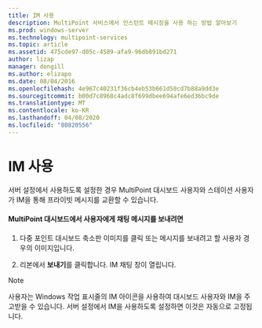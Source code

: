 ```yaml
---
title: IM 사용
description: MultiPoint 서비스에서 인스턴트 메시징을 사용 하는 방법 알아보기
ms.prod: windows-server
ms.technology: multipoint-services
ms.topic: article
ms.assetid: 475cde97-d05c-4589-afa9-96db891bd271
author: lizap
manager: dongill
ms.author: elizapo
ms.date: 08/04/2016
ms.openlocfilehash: 4e967c40231f36cb4eb53b661d50cd7b88a9dd3e
ms.sourcegitcommit: b00d7c8968c4adc8f699dbee694afe6ed36bc9de
ms.translationtype: MT
ms.contentlocale: ko-KR
ms.lasthandoff: 04/08/2020
ms.locfileid: "80820556"
---
```

# <a name="use-im"></a>IM 사용
서버 설정에서 사용하도록 설정한 경우 MultiPoint 대시보드 사용자와 스테이션 사용자가 IM을 통해 프라이빗 메시지를 교환할 수 있습니다.
  
#### <a name="to-send-a-chat-message-from-the-multipoint-dashboard-to-a-user"></a>MultiPoint 대시보드에서 사용자에게 채팅 메시지를 보내려면  
  
1.  다중 포인트 대시보드 축소판 이미지를 클릭 또는 메시지를 보내려고 할 사용자 경우의 이미지입니다.  
  
2.  리본에서 **보내기**를 클릭합니다. IM 채팅 창이 열립니다.  

> [!NOTE] 
> 사용자는 Windows 작업 표시줄의 IM 아이콘을 사용하여 대시보드 사용자와 IM을 주고받을 수 있습니다. 서버 설정에서 IM을 사용하도록 설정하면 이것은 자동으로 고정됩니다.